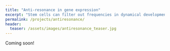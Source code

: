 ```yaml
---
title: "Anti-resonance in gene expression"
excerpt: "Stem cells can filter out frequencies in dynamical developmental signals."
permalink: /projects/antiresonance/
header:
  teaser: /assets/images/antiresonance_teaser.jpg
---
```


Coming soon!